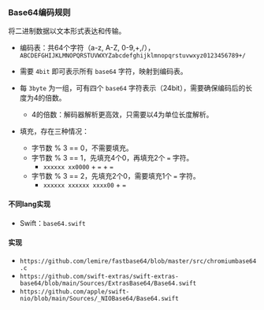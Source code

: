 ### Base64编码规则

将二进制数据以文本形式表达和传输。

- 编码表：共64个字符（a-z, A-Z, 0-9,+,/），`ABCDEFGHIJKLMNOPQRSTUVWXYZabcdefghijklmnopqrstuvwxyz0123456789+/`

- 需要 `4bit` 即可表示所有 `base64` 字符，映射到编码表。
- 每 `3byte` 为一组，可有四个 `base64` 字符表示（24bit），需要确保编码后的长度为4的倍数。
  - 4的倍数：解码器解析更高效，只需要以4为单位长度解析。
- 填充，存在三种情况：
  - 字节数 % 3 == 0，不需要填充。
  - 字节数 % 3 == 1，先填充4个0，再填充2个 `=` 字符。
    - `xxxxxx xx0000` + `=` + `=`
  - 字节数 % 3 == 2，先填充2个0，需要填充1个 `=` 字符。
    - `xxxxxx xxxxxx xxxx00` + `=`



#### 不同lang实现

- Swift：`base64.swift`





#### 实现

- `https://github.com/lemire/fastbase64/blob/master/src/chromiumbase64.c`
- `https://github.com/swift-extras/swift-extras-base64/blob/main/Sources/ExtrasBase64/Base64.swift`
- `https://github.com/apple/swift-nio/blob/main/Sources/_NIOBase64/Base64.swift`
